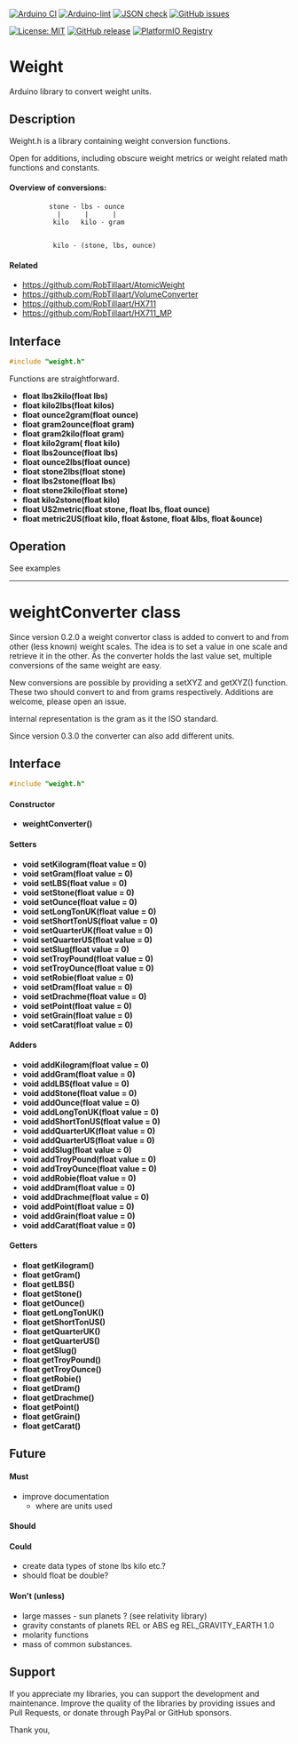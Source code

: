 
[![Arduino CI](https://github.com/RobTillaart/weight/workflows/Arduino%20CI/badge.svg)](https://github.com/marketplace/actions/arduino_ci)
[![Arduino-lint](https://github.com/RobTillaart/weight/actions/workflows/arduino-lint.yml/badge.svg)](https://github.com/RobTillaart/weight/actions/workflows/arduino-lint.yml)
[![JSON check](https://github.com/RobTillaart/weight/actions/workflows/jsoncheck.yml/badge.svg)](https://github.com/RobTillaart/weight/actions/workflows/jsoncheck.yml)
[![GitHub issues](https://img.shields.io/github/issues/RobTillaart/weight.svg)](https://github.com/RobTillaart/weight/issues)

[![License: MIT](https://img.shields.io/badge/license-MIT-green.svg)](https://github.com/RobTillaart/weight/blob/master/LICENSE)
[![GitHub release](https://img.shields.io/github/release/RobTillaart/weight.svg?maxAge=3600)](https://github.com/RobTillaart/weight/releases)
[![PlatformIO Registry](https://badges.registry.platformio.org/packages/robtillaart/library/weight.svg)](https://registry.platformio.org/libraries/robtillaart/weight)


# Weight

Arduino library to convert weight units.


## Description

Weight.h is a library containing weight conversion functions.

Open for additions, including obscure weight metrics or
weight related math functions and constants.


#### Overview of conversions:

```
          stone - lbs - ounce
            |      |      |
           kilo   kilo - gram


           kilo - (stone, lbs, ounce)
```


#### Related

- https://github.com/RobTillaart/AtomicWeight
- https://github.com/RobTillaart/VolumeConverter
- https://github.com/RobTillaart/HX711
- https://github.com/RobTillaart/HX711_MP


## Interface

```cpp
#include "weight.h"
```

Functions are straightforward.

- **float lbs2kilo(float lbs)**
- **float kilo2lbs(float kilos)**
- **float ounce2gram(float ounce)**
- **float gram2ounce(float gram)**
- **float gram2kilo(float gram)**
- **float kilo2gram( float kilo)**
- **float lbs2ounce(float lbs)**
- **float ounce2lbs(float ounce)**
- **float stone2lbs(float stone)**
- **float lbs2stone(float lbs)**
- **float stone2kilo(float stone)**
- **float kilo2stone(float kilo)**
- **float US2metric(float stone, float lbs, float ounce)**
- **float metric2US(float kilo, float &stone, float &lbs, float &ounce)**


## Operation

See examples

----

# weightConverter class

Since version 0.2.0 a weight convertor class is added to convert to and from
other (less known) weight scales.
The idea is to set a value in one scale and retrieve it in the other.
As the converter holds the last value set, multiple conversions of the same 
weight are easy.

New conversions are possible by providing a setXYZ and getXYZ() function.
These two should convert to and from grams respectively.
Additions are welcome, please open an issue.

Internal representation is the gram as it the ISO standard.

Since version 0.3.0 the converter can also add different units.


## Interface

```cpp
#include "weight.h"
```

#### Constructor

- **weightConverter()**

#### Setters

- **void setKilogram(float value = 0)** 
- **void setGram(float value = 0)** 
- **void setLBS(float value = 0)**
- **void setStone(float value = 0)**
- **void setOunce(float value = 0)**
- **void setLongTonUK(float value = 0)**
- **void setShortTonUS(float value = 0)**
- **void setQuarterUK(float value = 0)**
- **void setQuarterUS(float value = 0)**
- **void setSlug(float value = 0)**
- **void setTroyPound(float value = 0)**
- **void setTroyOunce(float value = 0)**
- **void setRobie(float value = 0)**
- **void setDram(float value = 0)**
- **void setDrachme(float value = 0)**
- **void setPoint(float value = 0)**
- **void setGrain(float value = 0)**
- **void setCarat(float value = 0)**

#### Adders

- **void addKilogram(float value = 0)** 
- **void addGram(float value = 0)** 
- **void addLBS(float value = 0)**
- **void addStone(float value = 0)**
- **void addOunce(float value = 0)**
- **void addLongTonUK(float value = 0)**
- **void addShortTonUS(float value = 0)**
- **void addQuarterUK(float value = 0)**
- **void addQuarterUS(float value = 0)**
- **void addSlug(float value = 0)**
- **void addTroyPound(float value = 0)**
- **void addTroyOunce(float value = 0)**
- **void addRobie(float value = 0)**
- **void addDram(float value = 0)**
- **void addDrachme(float value = 0)**
- **void addPoint(float value = 0)**
- **void addGrain(float value = 0)**
- **void addCarat(float value = 0)**

#### Getters

- **float getKilogram()**
- **float getGram()**
- **float getLBS()**
- **float getStone()**
- **float getOunce()**
- **float getLongTonUK()**
- **float getShortTonUS()**
- **float getQuarterUK()**
- **float getQuarterUS()**
- **float getSlug()**
- **float getTroyPound()**
- **float getTroyOunce()**
- **float getRobie()**
- **float getDram()**
- **float getDrachme()**
- **float getPoint()**
- **float getGrain()**
- **float getCarat()**


## Future

#### Must

- improve documentation
  - where are units used

#### Should


#### Could

- create data types of stone lbs kilo etc.?
- should float be double?

#### Won't (unless)

- large masses - sun planets ?   (see relativity library)
- gravity constants of planets REL or ABS eg REL_GRAVITY_EARTH 1.0
- molarity functions
- mass of common substances.


## Support

If you appreciate my libraries, you can support the development and maintenance.
Improve the quality of the libraries by providing issues and Pull Requests, or
donate through PayPal or GitHub sponsors.

Thank you,


